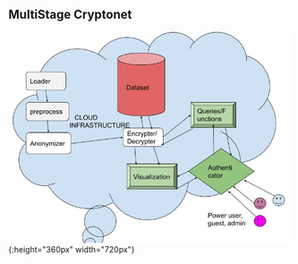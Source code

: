 
## MultiStage Cryptonet

![Archtitecture](https://github.com/thefr33radical/vivli.codeblue/blob/master/architecture.jpg){:height="360px" width="720px"}
